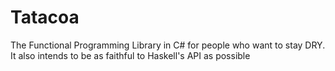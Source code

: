 Tatacoa
======

The Functional Programming Library in C# for people who want to stay DRY. It also intends to be as faithful to Haskell's API as possible
